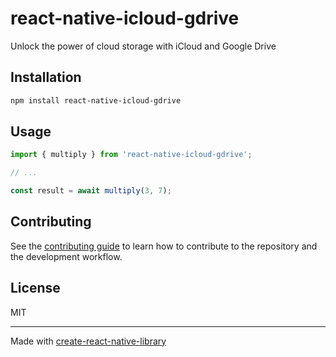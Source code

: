 # react-native-icloud-gdrive

Unlock the power of cloud storage with iCloud and Google Drive

## Installation

```sh
npm install react-native-icloud-gdrive
```

## Usage

```js
import { multiply } from 'react-native-icloud-gdrive';

// ...

const result = await multiply(3, 7);
```

## Contributing

See the [contributing guide](CONTRIBUTING.md) to learn how to contribute to the repository and the development workflow.

## License

MIT

---

Made with [create-react-native-library](https://github.com/callstack/react-native-builder-bob)
